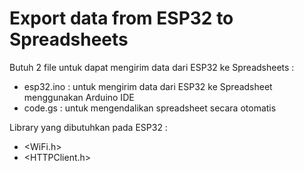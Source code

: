 # Export data from ESP32 to Spreadsheets
Butuh 2 file untuk dapat mengirim data dari ESP32 ke Spreadsheets :
-  esp32.ino    : untuk mengirim data dari ESP32 ke Spreadsheet menggunakan Arduino IDE
-  code.gs      : untuk mengendalikan spreadsheet secara otomatis

Library yang dibutuhkan pada ESP32 :
- <WiFi.h>
- <HTTPClient.h>